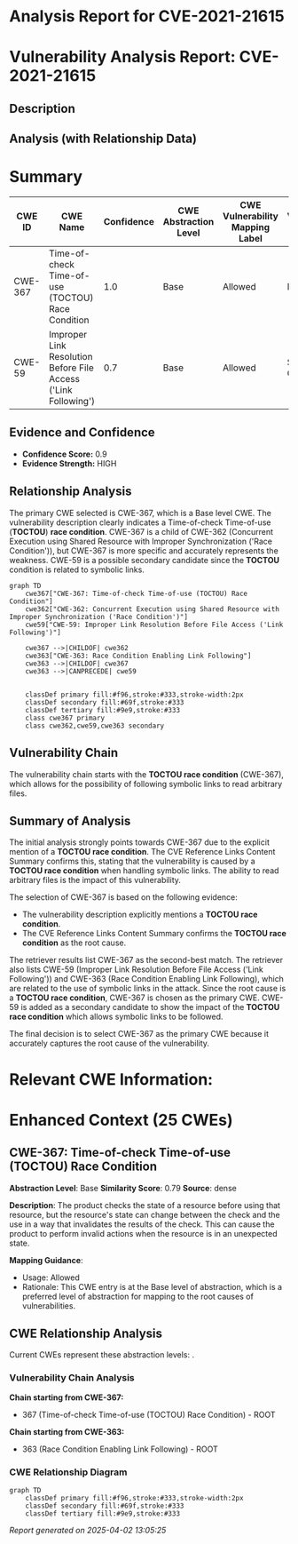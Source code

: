 # Analysis Report for CVE-2021-21615

# Vulnerability Analysis Report: CVE-2021-21615

## Description



## Analysis (with Relationship Data)

# Summary
| CWE ID | CWE Name | Confidence | CWE Abstraction Level | CWE Vulnerability Mapping Label | CWE-Vulnerability Mapping Notes |
|---|---|---|---|---|---|
| CWE-367 | Time-of-check Time-of-use (TOCTOU) Race Condition | 1.0 | Base | Allowed | Primary CWE |
| CWE-59 | Improper Link Resolution Before File Access ('Link Following') | 0.7 | Base | Allowed | Secondary Candidate |

## Evidence and Confidence

*   **Confidence Score:** 0.9
*   **Evidence Strength:** HIGH

## Relationship Analysis
The primary CWE selected is CWE-367, which is a Base level CWE. The vulnerability description clearly indicates a Time-of-check Time-of-use (**TOCTOU**) **race condition**. CWE-367 is a child of CWE-362 (Concurrent Execution using Shared Resource with Improper Synchronization ('Race Condition')), but CWE-367 is more specific and accurately represents the weakness. CWE-59 is a possible secondary candidate since the **TOCTOU** condition is related to symbolic links.

```mermaid
graph TD
    cwe367["CWE-367: Time-of-check Time-of-use (TOCTOU) Race Condition"]
    cwe362["CWE-362: Concurrent Execution using Shared Resource with Improper Synchronization ('Race Condition')"]
    cwe59["CWE-59: Improper Link Resolution Before File Access ('Link Following')"]

    cwe367 -->|CHILDOF| cwe362
    cwe363["CWE-363: Race Condition Enabling Link Following"]
    cwe363 -->|CHILDOF| cwe367
    cwe363 -->|CANPRECEDE| cwe59
    

    classDef primary fill:#f96,stroke:#333,stroke-width:2px
    classDef secondary fill:#69f,stroke:#333
    classDef tertiary fill:#9e9,stroke:#333
    class cwe367 primary
    class cwe362,cwe59,cwe363 secondary
```

## Vulnerability Chain
The vulnerability chain starts with the **TOCTOU race condition** (CWE-367), which allows for the possibility of following symbolic links to read arbitrary files.

## Summary of Analysis
The initial analysis strongly points towards CWE-367 due to the explicit mention of a **TOCTOU race condition**. The CVE Reference Links Content Summary confirms this, stating that the vulnerability is caused by a **TOCTOU race condition** when handling symbolic links. The ability to read arbitrary files is the impact of this vulnerability.

The selection of CWE-367 is based on the following evidence:
*   The vulnerability description explicitly mentions a **TOCTOU race condition**.
*   The CVE Reference Links Content Summary confirms the **TOCTOU race condition** as the root cause.

The retriever results list CWE-367 as the second-best match. The retriever also lists CWE-59 (Improper Link Resolution Before File Access ('Link Following')) and CWE-363 (Race Condition Enabling Link Following), which are related to the use of symbolic links in the attack. Since the root cause is a **TOCTOU race condition**, CWE-367 is chosen as the primary CWE. CWE-59 is added as a secondary candidate to show the impact of the **TOCTOU race condition** which allows symbolic links to be followed.

The final decision is to select CWE-367 as the primary CWE because it accurately captures the root cause of the vulnerability.

# Relevant CWE Information:

# Enhanced Context (25 CWEs)

## CWE-367: Time-of-check Time-of-use (TOCTOU) Race Condition
**Abstraction Level**: Base
**Similarity Score**: 0.79
**Source**: dense

**Description**:
The product checks the state of a resource before using that resource, but the resource's state can change between the check and the use in a way that invalidates the results of the check. This can cause the product to perform invalid actions when the resource is in an unexpected state.

**Mapping Guidance**:
- Usage: Allowed
- Rationale: This CWE entry is at the Base level of abstraction, which is a preferred level of abstraction for mapping to the root causes of vulnerabilities.


## CWE Relationship Analysis

Current CWEs represent these abstraction levels: .


### Vulnerability Chain Analysis

**Chain starting from CWE-367:**
- 367 (Time-of-check Time-of-use (TOCTOU) Race Condition) - ROOT


**Chain starting from CWE-363:**
- 363 (Race Condition Enabling Link Following) - ROOT



### CWE Relationship Diagram

```mermaid
graph TD
    classDef primary fill:#f96,stroke:#333,stroke-width:2px
    classDef secondary fill:#69f,stroke:#333
    classDef tertiary fill:#9e9,stroke:#333
```



*Report generated on 2025-04-02 13:05:25*
